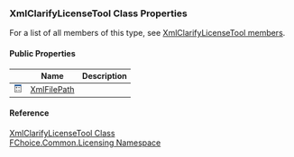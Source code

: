 ﻿### XmlClarifyLicenseTool Class Properties

For a list of all members of this type, see [XmlClarifyLicenseTool members](FChoice.Common~FChoice.Common.Licensing.XmlClarifyLicenseTool_members.md).

#### Public Properties

|   | Name | Description |
| --- | --- | --- |
| ![Public Property](dotnetimages/publicProperty.png) | [XmlFilePath](FChoice.Common~FChoice.Common.Licensing.XmlClarifyLicenseTool~XmlFilePath.md) |   |





#### Reference

[XmlClarifyLicenseTool Class](FChoice.Common~FChoice.Common.Licensing.XmlClarifyLicenseTool.md)  
[FChoice.Common.Licensing Namespace](FChoice.Common~FChoice.Common.Licensing_namespace.md)